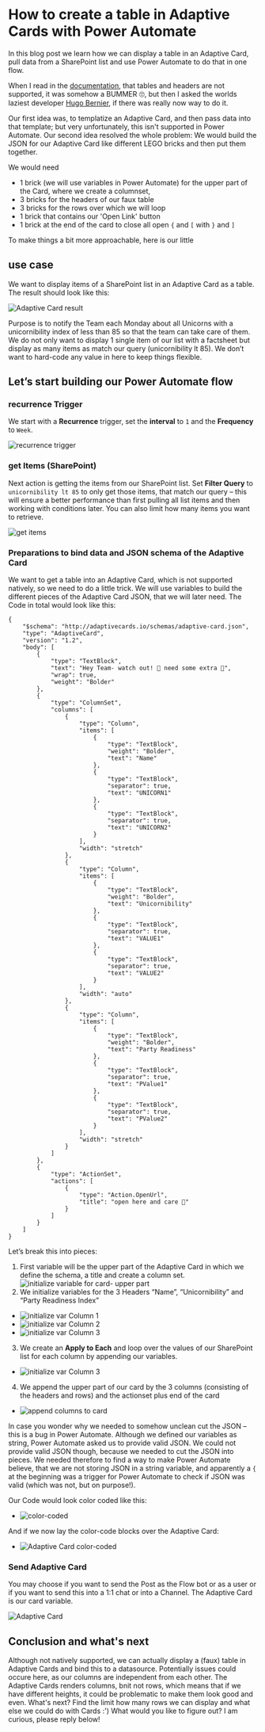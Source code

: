 # How to create a table in Adaptive Cards with Power Automate

In this blog post we learn how we can display a table in an Adaptive Card, pull data from a SharePoint list and use Power Automate to do that in one flow. 

When I read in the [documentation](https://docs.microsoft.com/en-us/adaptive-cards/authoring-cards/text-features), that tables and headers are not supported, it was somehow a BUMMER 🙄, but then I asked the worlds laziest developer [Hugo Bernier](https://twitter.com/bernierh), if there was really now way to do it. 

Our first idea was, to templatize an Adaptive Card, and then pass data into that template; but very unfortunately, this isn't supported in Power Automate. Our second idea resolved the whole problem: We would build the JSON for our Adaptive Card like different LEGO bricks and then put them together. 

We would need 

* 1 brick (we will use variables in Power Automate) for the upper part of the Card, where we create a columnset, 
* 3 bricks for the headers of our faux table
* 3 bricks for the rows over which we will loop
* 1 brick that contains our 'Open Link' button
* 1 brick at the end of the card to close all open `{` and `[` with `}` and `]`

To make things a bit more approachable, here is our little

## use case

We want to display items of a SharePoint list in an Adaptive Card as a table. The result should look like this: 

![Adaptive Card result](https://github.com/LuiseFreese/blog/blob/main/media/how-to-create-table-in-adaptive-cards/V2AdaptiveCard-Result.png) 

Purpose is to notify the Team each Monday about all Unicorns with a unicornibility index of less than 85 so that the team can take care of them. We do not only want to display 1 single item of our list with a factsheet but display as many items as match our query (unicornibility lt 85). We don’t want to hard-code any value in here to keep things flexible. 

## Let’s start building our Power Automate flow

### recurrence Trigger

We start with a **Recurrence** trigger, set the **interval** to `1` and the **Frequency** to `Week`. 

![recurrence trigger](https://github.com/LuiseFreese/blog/blob/main/media/how-to-create-table-in-adaptive-cards/recurrence.png)
 
### get Items (SharePoint)

Next action is getting the items from our SharePoint list. Set **Filter Query** to `unicornibility lt 85` to only get those items, that match our query – this will ensure a better performance than first pulling all list items and then working with conditions later. You can also limit how many items you want to retrieve. 

![get items](https://github.com/LuiseFreese/blog/blob/main/media/how-to-create-table-in-adaptive-cards/get-items.png)
 
### Preparations to bind data and JSON schema of the Adaptive Card

We want to get a table into an Adaptive Card, which is not supported natively, so we need to do a little trick. We will use variables to build the different pieces of the Adaptive Card JSON, that we will later need. 
The Code in total would look like this: 
 
```
{
    "$schema": "http://adaptivecards.io/schemas/adaptive-card.json",
    "type": "AdaptiveCard",
    "version": "1.2",
    "body": [
        {
            "type": "TextBlock",
            "text": "Hey Team- watch out! 🦄 need some extra 💖",
            "wrap": true,
            "weight": "Bolder"
        },
        {
            "type": "ColumnSet",
            "columns": [
                {
                    "type": "Column",
                    "items": [
                        {
                            "type": "TextBlock",
                            "weight": "Bolder",
                            "text": "Name"
                        },
                        {
                            "type": "TextBlock",
                            "separator": true,
                            "text": "UNICORN1"
                        },
                        {
                            "type": "TextBlock",
                            "separator": true,
                            "text": "UNICORN2"
                        }
                    ],
                    "width": "stretch"
                },
                {
                    "type": "Column",
                    "items": [
                        {
                            "type": "TextBlock",
                            "weight": "Bolder",
                            "text": "Unicornibility"
                        },
                        {
                            "type": "TextBlock",
                            "separator": true,
                            "text": "VALUE1"
                        },
                        {
                            "type": "TextBlock",
                            "separator": true,
                            "text": "VALUE2"
                        }
                    ],
                    "width": "auto"
                },
                {
                    "type": "Column",
                    "items": [
                        {
                            "type": "TextBlock",
                            "weight": "Bolder",
                            "text": "Party Readiness"
                        },
                        {
                            "type": "TextBlock",
                            "separator": true,
                            "text": "PValue1"
                        },
                        {
                            "type": "TextBlock",
                            "separator": true,
                            "text": "PValue2"
                        }
                    ],
                    "width": "stretch"
                }
            ]
        },
        {
            "type": "ActionSet",
            "actions": [
                {
                    "type": "Action.OpenUrl",
                    "title": "open here and care 💖"
                }
            ]
        }
    ]
}

```

Let’s break this into pieces: 

1. First variable will be the upper part of the Adaptive Card in which we define the schema, a title and create a column set. 
![initialize variable for card- upper part](https://github.com/LuiseFreese/blog/blob/main/media/how-to-create-table-in-adaptive-cards/varCard-initialize.png)
2. We initialize variables for the 3 Headers “Name”, “Unicornibility” and “Party Readiness Index”
* ![initialize var Column 1](https://github.com/LuiseFreese/blog/blob/main/media/how-to-create-table-in-adaptive-cards/varColumn1-initialize.png)
* ![initialize var Column 2](https://github.com/LuiseFreese/blog/blob/main/media/how-to-create-table-in-adaptive-cards/varColumn2-initialize.png)
* ![initialize var Column 3](https://github.com/LuiseFreese/blog/blob/main/media/how-to-create-table-in-adaptive-cards/varColumn3-initialize.png)
3. We create an **Apply to Each** and loop over the values of our SharePoint list for each column by appending our variables.
* ![initialize var Column 3](https://github.com/LuiseFreese/blog/blob/main/media/how-to-create-table-in-adaptive-cards/apply-to-each.png)
4. We append the upper part of our card by the 3 columns (consisting of the headers and rows) and the actionset plus end of the card
* ![append columns to card](https://github.com/LuiseFreese/blog/blob/main/media/how-to-create-table-in-adaptive-cards/append%20to%20Card.png)

In case you wonder why we needed to somehow unclean cut the JSON – this is a bug in Power Automate. Although we defined our variables as string, Power Automate asked us to provide valid JSON. We could not provide valid JSON though, because we needed to cut the JSON into pieces. We needed therefore to find a way to make Power Automate believe, that we are not storing JSON in a string variable, and apparently a `{` at the beginning was a trigger for Power Automate to check if JSON was valid (which was not, but on purpose!).

Our Code would look color coded like this: 
 
* ![color-coded](https://github.com/LuiseFreese/blog/blob/main/media/how-to-create-table-in-adaptive-cards/V2color-coded.png)

And if we now lay the color-code blocks over the Adaptive Card: 

* ![Adaptive Card color-coded](https://github.com/LuiseFreese/blog/blob/main/media/how-to-create-table-in-adaptive-cards/V2AdaptiveCard-result-color.png)
 
### Send Adaptive Card

You may choose if you want to send the Post as the Flow bot or as a user or if you want to send this into a 1:1 chat or into a Channel. The Adaptive Card is our card variable. 

![Adaptive Card](https://github.com/LuiseFreese/blog/blob/main/media/how-to-create-table-in-adaptive-cards/card.png)
 
## Conclusion and what's next
 
Although not natively supported, we can actually display a (faux) table in Adaptive Cards and bind this to a datasource. Potentially issues could occure here, as our columns are independent from each other. The Adaptive Cards renders columns, bnit not rows, which means that if we have different heights, it could be problematic to make them look good and even. What's next? Find the limit how many rows we can display and what else we could do with Cards :') What would you like to figure out? I am curious, please reply below! 
 
